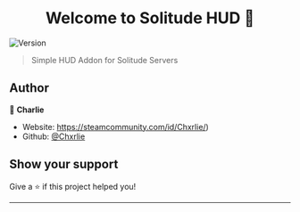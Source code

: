<h1 align="center">Welcome to Solitude HUD 👋</h1>
<p>
  <img alt="Version" src="https://img.shields.io/badge/version-0.1-blue.svg?cacheSeconds=2592000" />
</p>

> Simple HUD Addon for Solitude Servers

## Author

👤 **Charlie**

* Website: https://steamcommunity.com/id/Chxrlie/)
* Github: [@Chxrlie](https://github.com/Chxrlie)

## Show your support

Give a ⭐️ if this project helped you!

***